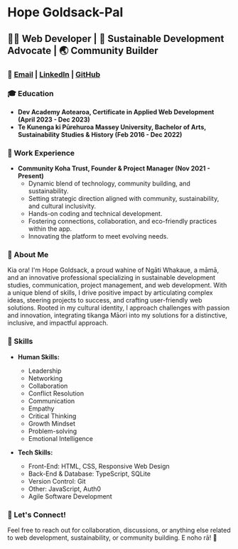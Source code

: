 # Hope Goldsack-Pal

## 👩‍💻 Web Developer | 🌱 Sustainable Development Advocate | 🌏 Community Builder

### 📧 [Email](hsgoldsack@gmail.com) | [LinkedIn](https://www.linkedin.com/in/hopegoldsack/) | [GitHub](https://github.com/hope-goldsack)

### 🎓 Education
- **Dev Academy Aotearoa, Certificate in Applied Web Development (April 2023 - Dec 2023)**
- **Te Kunenga ki Pūrehuroa Massey University, Bachelor of Arts, Sustainability Studies & History (Feb 2016 - Dec 2022)**


### 💼 Work Experience
- **Community Koha Trust, Founder & Project Manager (Nov 2021 - Present)**
  - Dynamic blend of technology, community building, and sustainability.
  - Setting strategic direction aligned with community, sustainability, and cultural inclusivity.
  - Hands-on coding and technical development.
  - Fostering connections, collaboration, and eco-friendly practices within the app.
  - Innovating the platform to meet evolving needs.

### 🚀 About Me
Kia ora! I'm Hope Goldsack, a proud wahine of Ngāti Whakaue, a māmā, and an innovative professional specializing in sustainable development studies, communication, project management, and web development. With a unique blend of skills, I drive positive impact by articulating complex ideas, steering projects to success, and crafting user-friendly web solutions. Rooted in my cultural identity, I approach challenges with passion and innovation, integrating tikanga Māori into my solutions for a distinctive, inclusive, and impactful approach.

### 🌱 Skills
- **Human Skills:**
  - Leadership
  - Networking
  - Collaboration
  - Conflict Resolution
  - Communication
  - Empathy
  - Critical Thinking
  - Growth Mindset
  - Problem-solving
  - Emotional Intelligence

- **Tech Skills:**
  - Front-End: HTML, CSS, Responsive Web Design
  - Back-End & Database: TypeScript, SQLite
  - Version Control: Git
  - Other: JavaScript, Auth0
  - Agile Software Development

### 🤝 Let's Connect!
Feel free to reach out for collaboration, discussions, or anything else related to web development, sustainability, or community building. E noho rā! 🌟


